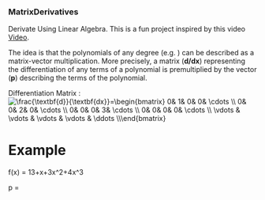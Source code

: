 ### MatrixDerivatives
Derivate Using Linear Algebra. This is a fun project inspired by this video [Video](https://www.youtube.com/watch?v=TgKwz5Ikpc8).

The idea is that the polynomials of any degree (e.g. ) can be described as a matrix-vector multiplication. More precisely, a matrix (**d/dx**) representing the differentiation of any terms of a polynomial is premultiplied by the vector (**p**) describing the terms of the polynomial.

Differentiation Matrix : <img src="https://latex.codecogs.com/svg.image?\frac{\textbf{d}}{\textbf{dx}}=\begin{bmatrix}&space;0&&space;&space;1&&space;&space;0&&space;&space;0&&space;&space;\cdots&space;\\&space;0&&space;&space;0&&space;&space;2&&space;&space;0&&space;&space;\cdots&space;\\&space;0&&space;&space;0&&space;&space;0&&space;&space;3&&space;&space;\cdots&space;\\&space;0&&space;&space;0&&space;&space;0&&space;&space;0&&space;&space;\cdots&space;\\&space;\vdots&space;&&space;&space;\vdots&space;&&space;&space;\vdots&space;&&space;&space;\vdots&space;&&space;&space;\ddots&space;\\\end{bmatrix}&space;" title="\frac{\textbf{d}}{\textbf{dx}}=\begin{bmatrix} 0& 1& 0& 0& \cdots \\ 0& 0& 2& 0& \cdots \\ 0& 0& 0& 3& \cdots \\ 0& 0& 0& 0& \cdots \\ \vdots & \vdots & \vdots & \vdots & \ddots \\\end{bmatrix} " />

# Example
f(x) = 13+x+3x^2+4x^3

p = 
